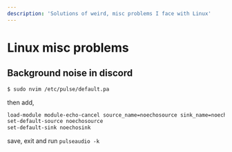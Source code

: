 ```yaml
---
description: 'Solutions of weird, misc problems I face with Linux'
---
```


# Linux misc problems

## Background noise in discord

```bash
$ sudo nvim /etc/pulse/default.pa
```

then add,

```bash
load-module module-echo-cancel source_name=noechosource sink_name=noechosink
set-default-source noechosource
set-default-sink noechosink
```

save, exit and run `pulseaudio -k`


